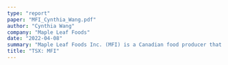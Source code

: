 ```yaml
---
type: "report"
paper: "MFI_Cynthia_Wang.pdf"
author: "Cynthia Wang"
company: "Maple Leaf Foods"
date: "2022-04-08"
summary: "Maple Leaf Foods Inc. (MFI) is a Canadian food producer that specializes in producing processed meat, ready-to-cook, ready-to-eat meals, hog products, fresh pork and poultry. In 2017, the Company added a plant protein group into its product line, which includes plant protein products and vegan cheese. Maple Leaf Foods operates in Canada, the US and Asia."
title: "TSX: MFI"
---
```

